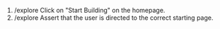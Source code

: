 1. /explore Click on "Start Building" on the homepage.
2. /explore Assert that the user is directed to the correct starting page.